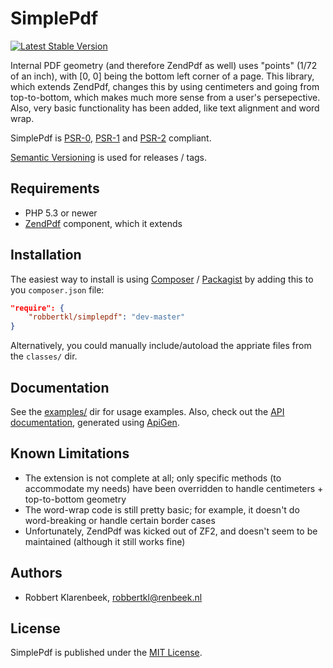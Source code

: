 # SimplePdf

[![Latest Stable Version](https://poser.pugx.org/robbertkl/simplepdf/v/stable.png)](https://packagist.org/packages/robbertkl/simplepdf)

Internal PDF geometry (and therefore ZendPdf as well) uses "points" (1/72 of an inch), with [0, 0] being the bottom left corner of a page.
This library, which extends ZendPdf, changes this by using centimeters and going from top-to-bottom, which makes much more sense from a user's persepective.
Also, very basic functionality has been added, like text alignment and word wrap.

SimplePdf is [PSR-0](http://www.php-fig.org/psr/psr-0/), [PSR-1](http://www.php-fig.org/psr/psr-1/) and [PSR-2](http://www.php-fig.org/psr/psr-2/) compliant.

[Semantic Versioning](http://semver.org/) is used for releases / tags.

## Requirements

* PHP 5.3 or newer
* [ZendPdf](https://github.com/zendframework/ZendPdf) component, which it extends

## Installation

The easiest way to install is using [Composer](http://getcomposer.org) / [Packagist](https://packagist.org/packages/robbertkl/simplepdf) by adding this to you `composer.json` file:

```json
"require": {
    "robbertkl/simplepdf": "dev-master"
}
```

Alternatively, you could manually include/autoload the appriate files from the `classes/` dir.

## Documentation

See the [examples/](examples/) dir for usage examples.
Also, check out the [API documentation](http://robbertkl.github.io/simplepdf/), generated using [ApiGen](http://apigen.org).

## Known Limitations

* The extension is not complete at all; only specific methods (to accommodate my needs) have been overridden to handle centimeters + top-to-bottom geometry
* The word-wrap code is still pretty basic; for example, it doesn't do word-breaking or handle certain border cases
* Unfortunately, ZendPdf was kicked out of ZF2, and doesn't seem to be maintained (although it still works fine)

## Authors

* Robbert Klarenbeek, <robbertkl@renbeek.nl>

## License

SimplePdf is published under the [MIT License](http://www.opensource.org/licenses/mit-license.php).
